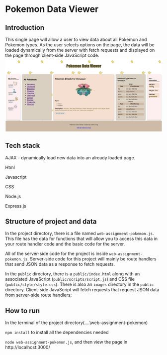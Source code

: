 Pokemon Data Viewer
==========

Introduction
-----------
This single page will allow a user to view data about all Pokemon and Pokemon types. As the user selects options on the page, the data will be loaded dynamically from the server with fetch requests and displayed on the page through client-side JavaScript code. 
![Screenshot of the web page](./web-assignment-pokemon/public/images/pokemonDataViewerScreenshot.png)

Tech stack
-----------
AJAX - dynamically load new data into an already loaded page. 

Html

Javascript

CSS

Node.js

Express.js

Structure of project and data
---------------------

In the project directory, there is a file named `web-assignment-pokemon.js`. This file has the data for functions that will allow you to access this data in your route handler code and the basic code for the server. 

All of the server-side code for the project is inside `web-assignment-pokemon.js`. Server-side code for this project will mainly be route handlers that send JSON data as a response to fetch requests. 

In the `public` directory, there is a `public/index.html` along with an associated JavaScript (`public/scripts/script.js`) and CSS file (`public/style/style.css`). There is also an `images` directory in the `public` directory. Client-side JavaScript will fetch requests that request JSON data from server-side route handlers; 

How to run
-----------
In the terminal of the project directory(....\web-assignment-pokemon)

`npm install` to install all the dependencies needed

`node web-assignment-pokemon.js`, and then view the page in http://localhost:3000/











